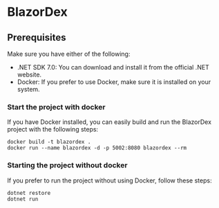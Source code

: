 # BlazorDex

## Prerequisites
Make sure you have either of the following:

- .NET SDK 7.0: You can download and install it from the official .NET website.
- Docker: If you prefer to use Docker, make sure it is installed on your system.

### Start the project with docker
If you have Docker installed, you can easily build and run the BlazorDex project with the following steps:
``` 
docker build -t blazordex .
docker run --name blazordex -d -p 5002:8080 blazordex --rm
```

### Starting the project without docker
If you prefer to run the project without using Docker, follow these steps:
``` 
dotnet restore 
dotnet run 
```
